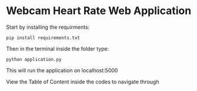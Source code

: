 # Webcam Heart Rate Web Application

Start by installing the requirments:
```
pip install requirements.txt 
```

Then in the terminal inside the folder type:
```
python application.py
```

This will run the application on localhost:5000

View the Table of Content inside the codes to navigate through

